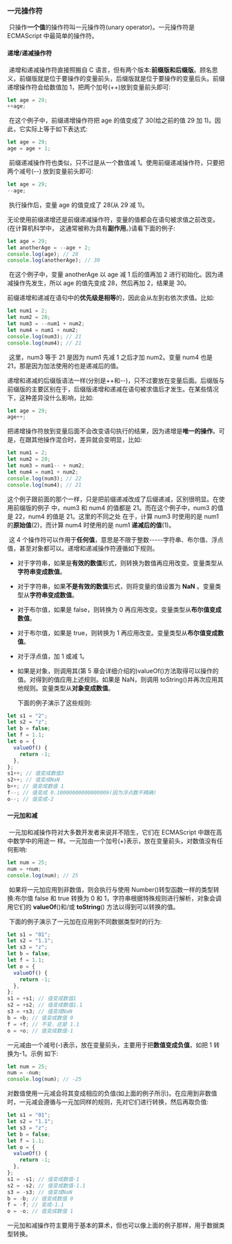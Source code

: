 ### 一元操作符

​		只操作**一个值**的操作符叫一元操作符(unary operator)。一元操作符是 ECMAScript 中最简单的操作符。

#### 递增/递减操作符

​	递增和递减操作符直接照搬自 C 语言，但有两个版本:**前缀版和后缀版**。顾名思义，前缀版就是位于要操作的变量前头，后缀版就是位于要操作的变量后头。前缀递增操作符会给数值加 1，把两个加号(++)放到变量前头即可:

```javascript
let age = 29;
++age;
```

​	在这个例子中，前缀递增操作符把 age 的值变成了 30(给之前的值 29 加 1)。因此，它实际上等于如下表达式:

```javascript
let age = 29;
age = age + 1;
```

​	前缀递减操作符也类似，只不过是从一个数值减 1。使用前缀递减操作符，只要把两个减号(--) 放到变量前头即可:

```javascript
let age = 29;
--age;
```

​	执行操作后，变量 age 的值变成了 28(从 29 减 1)。

​	无论使用前缀递增还是前缀递减操作符，变量的值都会在语句被求值之前改变。(在计算机科学中， 这通常被称为具有**副作用**。)请看下面的例子:

```javascript
let age = 29;
let anotherAge = --age + 2;
console.log(age); // 28 
console.log(anotherAge); // 30
```

​	在这个例子中，变量 anotherAge 以 age 减 1 后的值再加 2 进行初始化。因为递减操作先发生，所以 age 的值先变成 28，然后再加 2，结果是 30。

​	前缀递增和递减在语句中的**优先级是相等**的，因此会从左到右依次求值。比如:

```javascript
let num1 = 2; 
let num2 = 20;
let num3 = --num1 + num2;
let num4 = num1 + num2;
console.log(num3); // 21 
console.log(num4); // 21
```

​	这里，num3 等于 21 是因为 num1 先减 1 之后才加 num2。变量 num4 也是 21，那是因为加法使用的也是递减后的值。

​	递增和递减的后缀版语法一样(分别是++和--)，只不过要放在变量后面。后缀版与前缀版的主要区别在于，后缀版递增和递减在语句被求值后才发生。在某些情况下，这种差异没什么影响，比如:

```javascript
let age = 29;  
age++;
```

​	把递增操作符放到变量后面不会改变语句执行的结果，因为递增是**唯一的操作**。可是，在跟其他操作混合时，差异就会变明显，比如:

```javascript
let num1 = 2;
let num2 = 20;
let num3 = num1-- + num2; 
let num4 = num1 + num2;
console.log(num3); // 22
console.log(num4); // 21
```

​	这个例子跟前面的那个一样，只是把前缀递减改成了后缀递减，区别很明显。在使用前缀版的例子 中，num3 和 num4 的值都是 21。而在这个例子中，num3 的值是 22，num4 的值是 21。这里的不同之处 在于，计算 num3 时使用的是 num1 的**原始值**(2)，而计算 num4 时使用的是 num1 **递减后的值**(1)。

​	这 4 个操作符可以作用于**任何值**，意思是不限于整数-----字符串、布尔值、浮点值，甚至对象都可以。递增和递减操作符遵循如下规则。

- 对于字符串，如果是**有效的数值**形式，则转换为数值再应用改变。变量类型从**字符串变成数值**。

- 对于字符串，如果**不是有效的数值**形式，则将变量的值设置为 **NaN** 。变量类型从**字符串变成数值**。

- 对于布尔值，如果是 false，则转换为 0 再应用改变。变量类型从**布尔值变成数值**。

- 对于布尔值，如果是 true，则转换为 1 再应用改变。变量类型从**布尔值变成数值**。

- 对于浮点值，加 1 或减 1。

- 如果是对象，则调用其(第 5 章会详细介绍的)valueOf()方法取得可以操作的值。对得到的值应用上述规则。如果是 NaN，则调用 toString()并再次应用其他规则。变量类型从**对象变成数值**。

  

  下面的例子演示了这些规则:

```javascript
let s1 = "2";
let s2 = "z";
let b = false;
let f = 1.1;
let o = {
  valueOf() {
    return -1;
  },
};
s1++; // 值变成数值3
s2++; // 值变成NaN
b++; // 值变成数值 1
f--; // 值变成 0.10000000000000009(因为浮点数不精确)
o--; // 值变成-2
```



#### 一元加和减

​	一元加和减操作符对大多数开发者来说并不陌生，它们在 ECMAScript 中跟在高中数学中的用途一 样。一元加由一个加号(+)表示，放在变量前头，对数值没有任何影响:	

```javascript
let num = 25;
num = +num; 
console.log(num); // 25
```

​	如果将一元加应用到非数值，则会执行与使用 Number()转型函数一样的类型转换:布尔值 false 和 true 转换为 0 和 1，字符串根据特殊规则进行解析，对象会调用它们的 **valueOf**()和/或 **toString**() 方法以得到可以转换的值。

​	下面的例子演示了一元加在应用到不同数据类型时的行为:

```javascript
let s1 = "01";
let s2 = "1.1";
let s3 = "z";
let b = false;
let f = 1.1;
let o = {
  valueOf() {
    return -1;
  },
};
s1 = +s1; // 值变成数值1
s2 = +s2; // 值变成数值1.1
s3 = +s3; // 值变成NaN
b = +b; // 值变成数值 0
f = +f; // 不变，还是 1.1
o = +o; // 值变成数值-1
```

​	一元减由一个减号(-)表示，放在变量前头，主要用于把**数值变成负值**，如把 1 转换为-1。示例 如下:

```javascript
let num = 25;
num = -num; 
console.log(num); // -25
```

​	对数值使用一元减会将其变成相应的负值(如上面的例子所示)。在应用到非数值时，一元减会遵循与一元加同样的规则，先对它们进行转换，然后再取负值:

```javascript
let s1 = "01";
let s2 = "1.1";
let s3 = "z";
let b = false;
let f = 1.1;
let o = {
  valueOf() {
    return -1;
  },
};
s1 = -s1; // 值变成数值-1
s2 = -s2; // 值变成数值-1.1
s3 = -s3; // 值变成NaN
b = -b; // 值变成数值 0
f = -f; // 变成-1.1
o = -o; // 值变成数值 1
```

​	一元加和减操作符主要用于基本的算术，但也可以像上面的例子那样，用于数据类型转换。







